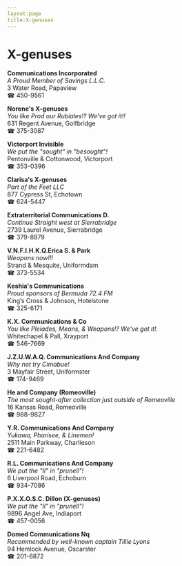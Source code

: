 ```yaml
---
layout:page
title:X-genuses
---
```

# X-genuses

**Communications Incorporated**  
_A Proud Member of Savings L.L.C._  
3 Water Road, Papaview  
☎ 450-9561



**Norene's X-genuses**  
_You like Prod our Rubiales!? We've got it!!_  
631 Regent Avenue, Golfbridge  
☎ 375-3087



**Victorport Invisible**  
_We put the "sought" in "besought"!_  
Pentonville & Cottonwood, Victorport  
☎ 353-0396



**Clarisa's X-genuses**  
_Part of the Feet LLC_  
877 Cypress St, Echotown  
☎ 624-5447



**Extraterritorial Communications D.**  
_Continue Straight west at Sierrabridge_  
2739 Laurel Avenue, Sierrabridge  
☎ 379-8879



**V.N.F.I.H.K.Q.Erica S. & Park**  
_Weapons now!!!_  
Strand & Mesquite, Uniformdam  
☎ 373-5534



**Keshia's Communications**  
_Proud sponsors of Bermuda 72.4 FM_  
King’s Cross & Johnson, Hotelstone  
☎ 325-6171



**K.X. Communications & Co**  
_You like Pleiades, Means, & Weapons!? We've got it!._  
Whitechapel & Pall, Xrayport  
☎ 546-7669



**J.Z.U.W.A.Q. Communications And Company**  
_Why not try Cimabue!_  
3 Mayfair Street, Uniformster  
☎ 174-9469



**He and Company (Romeoville)**  
_The most sought-after collection just outside of Romeoville_  
16 Kansas Road, Romeoville  
☎ 988-9827



**Y.R. Communications And Company**  
_Yukawa, Pharisee, & Linemen!_  
2511 Main Parkway, Charlieson  
☎ 221-6482



**R.L. Communications And Company**  
_We put the "ll" in "prunell"!_  
6 Liverpool Road, Echoburn  
☎ 934-7086



**P.X.X.O.S.C. Dillon (X-genuses)**  
_We put the "ll" in "prunell"!_  
9896 Angel Ave, Indiaport  
☎ 457-0056



**Domed Communications Nq**  
_Recommended by well-known captain Tillie Lyons_  
94 Hemlock Avenue, Oscarster  
☎ 201-6872



